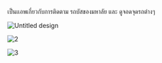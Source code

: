 เป็นเเอพเกี่ยวกับการติดตาม รถบัสของมหาลัย และ ดูจอดจุดรถต่างๆ 

![Untitled design](https://user-images.githubusercontent.com/93056207/212537188-a7cac268-ba35-4cd3-a3a8-c62f072b34c0.png)

![2](https://user-images.githubusercontent.com/93056207/212538328-7e0c254b-8d5d-4e65-89e2-08511946084a.png)

![3](https://user-images.githubusercontent.com/93056207/212538355-c9e1a422-9e20-46e5-9cbe-0efe34dd1398.png)


